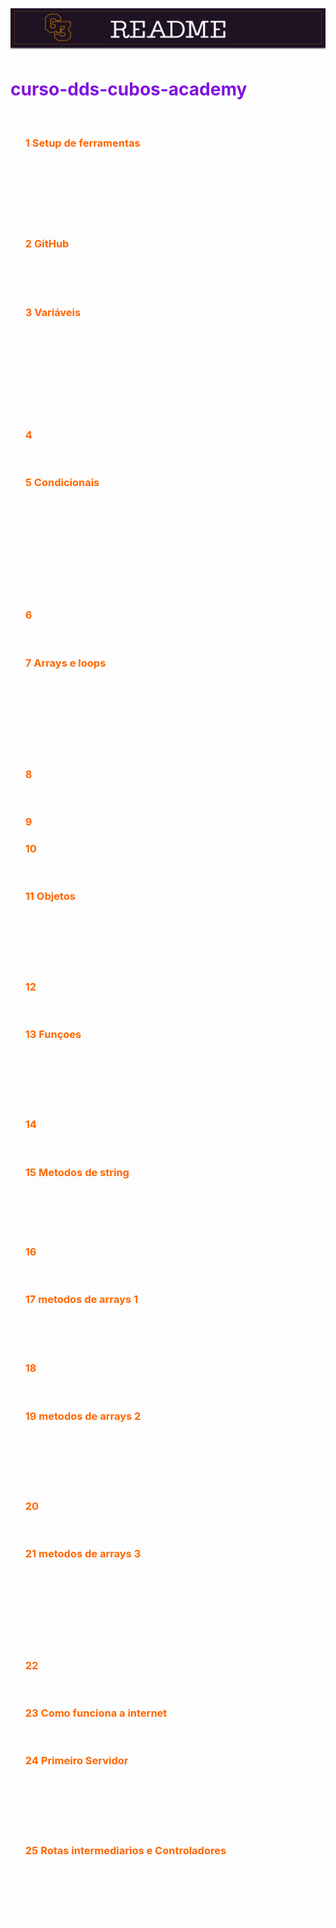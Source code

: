 
![README do curso](1baner.png)

# <span style="color:#7F13DE">curso-dds-cubos-academy</span>
<span style="color:#fff">
Arquivos e coisas relacionadas ao curso da cubos academy


- ### <span style="color:#ff6600">1 Setup de ferramentas</span>

o que é vscode, como baixar vscode, conhecendo vscode, o que é node.js, instalando node.js, terminal, como utilizat o terminal, o que é git, instalando git, o que é github e gitlab, tou pelo github, criando conta no github, criando repositório no github, os 4 comando do git, autenticação com ssh, clonado repositório, publicando um codigo no github, erro comum - configuração do git para o primeiro commit.

- ### <span style="color:#ff6600">2 GitHub</span>

git, github, ramificações - branch, git init, git clone, git status, git add, git reset, git commit, criando repositório no servidor remoto, git remote add origin, git push, git push, git checkout.

- ### <span style="color:#ff6600">3 Variáveis</span>

O que são variáveis, Como criar variáveis com const, Tentando mudar o valor de uma const, Como criar variáveis com let, Guardando números em variáveis, String template, Diferença de var, let e const,Resumo de variáveis, Exercício resolvido 1, Exercício resolvido 2, Escopo, Tipos de dados, Exemplificando com null e undefined, Operadores aritméticos, Mais operadores aritméticos
, Exercício resolvido 3, Exercício resolvido 4, Infinity e NaN, Atenção para utilizar os tipos corretos, Operador módulo, x++ e ++x, Como concatenar strings, Como calcular, potência e raiz quadrada

- ### <span style="color:#ff6600">4</span>

Exercicios

- ### <span style="color:#ff6600">5 Condicionais</span>

Introdução a aula de condicionais, Operadores de comparação >, <, >= e <=, Operadores de igualdade == e !=, Operadores de identidade === e !==, Resumo de operadores de comparação, Condicionais (if), Executando o código linha por linha - Debugger, Condicionais (if e else), Condicionais sem chaves, Condicionais (if, else if e else), Exemplo 1, E Lógico (&&), OU Lógico (||), NOT Operador de negação (!), Resumo de condicionais e operadores lógicos, Truthiness, Ternário, Resumo de ternário, Exercício resolvido 1, Determinando o número de casas decimais - .toFixed(), Exercício resolvido 2

- ### <span style="color:#ff6600">6</span>

Exercicios

- ### <span style="color:#ff6600">7 Arrays e loops</span>

O que são arrays, Como criar e acessar um array, Como modificar itens de um array, Tamanho de um array, push() e pop() - inserindo e removendo itens ao fim de um array, shift() e unshift() - inserindo e removendo itens ao começo de um array, Resumo de arrays, Exercício resolvido de arrays, While, For tradicional, Exercício Resolvido 2, Exercício Resolvido 3, For of, Iterando sobre strings e break, Exercício Resolvido 4, Exercício Resolvido 5, Exercício Resolvido 6

- ### <span style="color:#ff6600">8</span>

Exercicios
- ### <span style="color:#ff6600">9</span>

- ### <span style="color:#ff6600">10</span>

Exercicios

- ### <span style="color:#ff6600">11 Objetos</span>
 
Introdução a Objetos, Criando e manipulando Objetos, Resumo de Objetos, Notação de colchetes, Exercício resolvido 1, Melhorando o exercício 1, Ternário para melhorar ainda mais, Shorthand, Exercício resolvido 2, Exercício Resolvido 3, Exercício Resolvido 4, Desestruturação de Objetos, Spread Operator, Desestruturação de Arrays

- ### <span style="color:#ff6600">12</span>

Exercicios

- ### <span style="color:#ff6600">13 Funçoes</span>

Porque usar funções, Função - Apresentação formal, Criando a primeira função, Função com parâmetros, Exercício resolvido 1, Função com retorno, Exercício resolvido 2, Refatorando a função de apresentação, Exercício resolvido 3, Escopo de uma função (EXTRA), Arrow function, DRY - Dont Repeat Yourself, Métodos, console.log() é um método

- ### <span style="color:#ff6600">14</span>

Exercicios

- ### <span style="color:#ff6600">15 Metodos de string</span>

Documentação de Métodos de Strings, includes(), Exemplo com includes(), indexOf(), lastIndexOf(), slice(), Exercício com slice(), replace(), Exercício resolvido 1, Exercício resolvido 2, toUpperCase() e toLowerCase(), trim(), padStart(), Exercício resolvido 3, split(), Exercício resolvido 4

- ### <span style="color:#ff6600">16</span>

Exercicios

- ### <span style="color:#ff6600">17 metodos de arrays 1</span>

indexOf() e includes(), reverse(), Exercício resolvido 1, join(), Exemplo com join(), concat(), slice(), Exemplo com slice(), splice(), Exemplo com splice(), Diferença entre valor e referência

- ### <span style="color:#ff6600">18</span>

Exercicios

- ### <span style="color:#ff6600">19 metodos de arrays 2</span>
Every, Exemplo de uso do every, Exercício resolvido 1, Some, Exemplo de uso do some, Exercício resolvido 2, Find, Exemplos de uso do find, Exercício resolvido 3, FindIndex, Exemplos de uso do findIndex, Filter, Exemplos de uso do filter, Exercício resolvido 4, Map, Exemplo de uso do map, Exercício resolvido 5

- ### <span style="color:#ff6600">20</span>

Exercicios

- ### <span style="color:#ff6600">21 metodos de arrays 3</span>

Sort, Exemplo básico do reduce, Exemplo de ordenação de strings crescente e decrescente, Exemplo de ordenação padrão, Ordenação com função Callback, Exemplo de ordenação numérica com subtração, Exercício resolvido 1, Exemplo de ordenação padrão de strings, Comparar strings com o localeCompare, Exemplo de ordenação numérica crescente e decrescente, Exercício resolvido 2, Reduce, Exemplo debug reduce, Redução de um array de arrays, Exercício resolvido 3

- ### <span style="color:#ff6600">22</span>

Exercicios

- ### <span style="color:#ff6600">23 Como funciona a internet</span>

Computadores, IP e Rotas, Cloud, DNS, URL, Protocolo HTTP

- ### <span style="color:#ff6600">24 Primeiro Servidor</span>
NPM, Pacotes, Site NPM, Primeiro projeto com o NPM, Package.json, Gitignore, Exemplo de uso de um pacote do Node.js, Exemplo de importação de arquivos, Express.js, Documentação Express.js, Primeiro servidor com o Express.js, Revisão do primeiro servidor com o Express.js, Exercício Resolvido

- ### <span style="color:#ff6600">25 Rotas intermediarios e Controladores</span>

Rotas e Controladores, Configuração inicial do servidor, Informações da Requisição, Nodemon, Insomnia, Parâmetros de rotas no Express.js, Parâmetros de Consulta no Express.js, rganização dos Controladores, Intermediários, Intermediários independentes, Intermediários na rota, Exercício resolvido 1, Exercício resolvido 2

</span>
